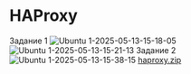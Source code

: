 # HAProxy
Задание 1
![Ubuntu 1-2025-05-13-15-18-05](https://github.com/user-attachments/assets/c06286ea-0f20-411d-903f-f71de5dfdc93)
![Ubuntu 1-2025-05-13-15-21-13](https://github.com/user-attachments/assets/b5591064-6087-4380-8d2b-6faa77825bbd)
 Задание 2
 ![Ubuntu 1-2025-05-13-15-38-15](https://github.com/user-attachments/assets/b3725dee-33d3-421e-994d-1624afc99a22)
[haproxy.zip](https://github.com/user-attachments/files/20187907/haproxy.zip)
